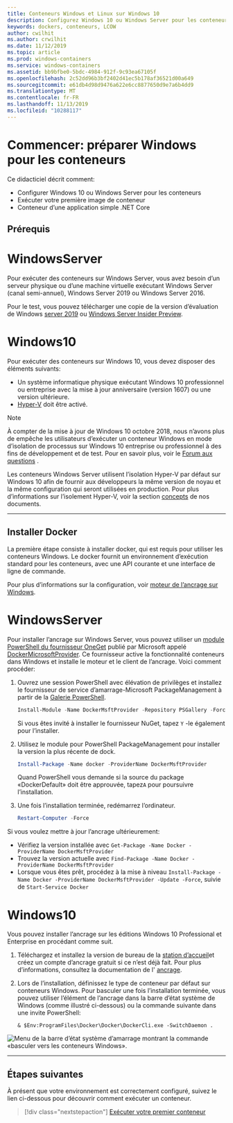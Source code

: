 ```yaml
---
title: Conteneurs Windows et Linux sur Windows 10
description: Configurez Windows 10 ou Windows Server pour les conteneurs, puis passez à l’exécution de votre première image de conteneur.
keywords: dockers, conteneurs, LCOW
author: cwilhit
ms.author: crwilhit
ms.date: 11/12/2019
ms.topic: article
ms.prod: windows-containers
ms.service: windows-containers
ms.assetid: bb9bfbe0-5bdc-4984-912f-9c93ea67105f
ms.openlocfilehash: 2c52dd96b3bf2402d41ec5b178af36521d00a649
ms.sourcegitcommit: e61db4d98d9476a622e6cc8877650d9e7a6b4dd9
ms.translationtype: MT
ms.contentlocale: fr-FR
ms.lasthandoff: 11/13/2019
ms.locfileid: "10288117"
---
```

# <a name="get-started-prep-windows-for-containers"></a>Commencer: préparer Windows pour les conteneurs

Ce didacticiel décrit comment:

- Configurer Windows 10 ou Windows Server pour les conteneurs
- Exécuter votre première image de conteneur
- Conteneur d’une application simple .NET Core

## <a name="prerequisites"></a>Prérequis

<!-- start tab view -->
# [<a name="windows-server"></a>WindowsServer](#tab/Windows-Server)

Pour exécuter des conteneurs sur Windows Server, vous avez besoin d’un serveur physique ou d’une machine virtuelle exécutant Windows Server (canal semi-annuel), Windows Server 2019 ou Windows Server 2016.

Pour le test, vous pouvez télécharger une copie de la version d’évaluation de Windows [server 2019](https://www.microsoft.com/evalcenter/evaluate-windows-server-2019 ) ou [Windows Server Insider Preview](https://insider.windows.com/for-business-getting-started-server/).

# [<a name="windows-10"></a>Windows10](#tab/Windows-10-Client)

Pour exécuter des conteneurs sur Windows 10, vous devez disposer des éléments suivants:

- Un système informatique physique exécutant Windows 10 professionnel ou entreprise avec la mise à jour anniversaire (version 1607) ou une version ultérieure.
- [Hyper-V](https://docs.microsoft.com/virtualization/hyper-v-on-windows/reference/hyper-v-requirements) doit être activé.

> [!NOTE]
>  À compter de la mise à jour de Windows 10 octobre 2018, nous n’avons plus de empêche les utilisateurs d’exécuter un conteneur Windows en mode d’isolation de processus sur Windows 10 entreprise ou professionnel à des fins de développement et de test. Pour en savoir plus, voir le [Forum aux questions](../about/faq.md) . 
> 
> Les conteneurs Windows Server utilisent l’isolation Hyper-V par défaut sur Windows 10 afin de fournir aux développeurs la même version de noyau et la même configuration qui seront utilisées en production. Pour plus d’informations sur l’isolement Hyper-V, voir la section [concepts](../manage-containers/hyperv-container.md) de nos documents.

---
<!-- stop tab view -->

## <a name="install-docker"></a>Installer Docker

La première étape consiste à installer docker, qui est requis pour utiliser les conteneurs Windows. Le docker fournit un environnement d’exécution standard pour les conteneurs, avec une API courante et une interface de ligne de commande.

Pour plus d’informations sur la configuration, voir [moteur de l’ancrage sur Windows](../manage-docker/configure-docker-daemon.md).

<!-- start tab view -->
# [<a name="windows-server"></a>WindowsServer](#tab/Windows-Server)

Pour installer l’ancrage sur Windows Server, vous pouvez utiliser un [module PowerShell du fournisseur OneGet](https://github.com/oneget/oneget) publié par Microsoft appelé [DockerMicrosoftProvider](https://github.com/OneGet/MicrosoftDockerProvider). Ce fournisseur active la fonctionnalité conteneurs dans Windows et installe le moteur et le client de l’ancrage. Voici comment procéder:

1. Ouvrez une session PowerShell avec élévation de privilèges et installez le fournisseur de service d’amarrage-Microsoft PackageManagement à partir de la [Galerie PowerShell](https://www.powershellgallery.com/packages/DockerMsftProvider).

   ```powershell
   Install-Module -Name DockerMsftProvider -Repository PSGallery -Force
   ```

   Si vous êtes invité à installer le fournisseur NuGet, tapez `Y` -le également pour l’installer.

2. Utilisez le module pour PowerShell PackageManagement pour installer la version la plus récente de dock.

   ```powershell
   Install-Package -Name docker -ProviderName DockerMsftProvider
   ```

   Quand PowerShell vous demande si la source du package «DockerDefault» doit être approuvée, tapez`A` pour poursuivre l’installation.
3. Une fois l’installation terminée, redémarrez l’ordinateur.

   ```powershell
   Restart-Computer -Force
   ```

Si vous voulez mettre à jour l’ancrage ultérieurement:

- Vérifiez la version installée avec `Get-Package -Name Docker -ProviderName DockerMsftProvider`
- Trouvez la version actuelle avec `Find-Package -Name Docker -ProviderName DockerMsftProvider`
- Lorsque vous êtes prêt, procédez à la mise à niveau `Install-Package -Name Docker -ProviderName DockerMsftProvider -Update -Force`, suivie de `Start-Service Docker`

# [<a name="windows-10"></a>Windows10](#tab/Windows-10-Client)

Vous pouvez installer l’ancrage sur les éditions Windows 10 Professional et Enterprise en procédant comme suit. 

1. Téléchargez et installez la version de bureau de la [station d’accueil](https://store.docker.com/editions/community/docker-ce-desktop-windows)et créez un compte d’ancrage gratuit si ce n’est déjà fait. Pour plus d’informations, consultez la documentation de l' [ancrage](https://docs.docker.com/docker-for-windows/install).

2. Lors de l’installation, définissez le type de conteneur par défaut sur conteneurs Windows. Pour basculer une fois l’installation terminée, vous pouvez utiliser l’élément de l’ancrage dans la barre d’état système de Windows (comme illustré ci-dessous) ou la commande suivante dans une invite PowerShell:

   ```console
   & $Env:ProgramFiles\Docker\Docker\DockerCli.exe -SwitchDaemon .
   ```

![Menu de la barre d’état système d’amarrage montrant la commande «basculer vers les conteneurs Windows».](./media/docker-for-win-switch.png)

---
<!-- stop tab view -->

## <a name="next-steps"></a>Étapes suivantes

À présent que votre environnement est correctement configuré, suivez le lien ci-dessous pour découvrir comment exécuter un conteneur.

> [!div class="nextstepaction"]
> [Exécuter votre premier conteneur](./run-your-first-container.md)
